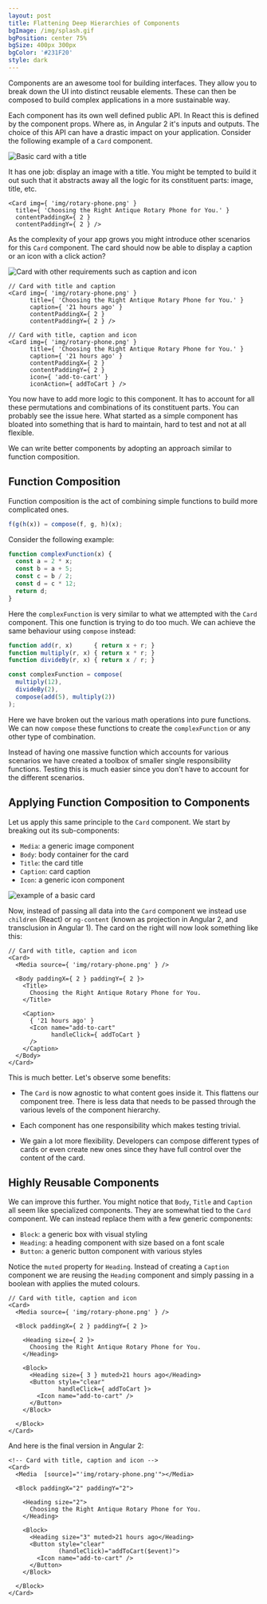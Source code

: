 ```yaml
---
layout: post
title: Flattening Deep Hierarchies of Components
bgImage: /img/splash.gif
bgPosition: center 75%
bgSize: 400px 300px
bgColor: '#231F20'
style: dark
---
```


Components are an awesome tool for building interfaces. They allow you to break down the UI into distinct reusable elements. These can then be composed to build complex applications in a more sustainable way.

Each component has its own well defined public API. In React this is defined by the component props. Where as, in Angular 2 it's inputs and outputs. The choice of this API can have a drastic impact on your application. Consider the following example of a `Card` component.

![Basic card with a title](/img/card-with-title.png)

It has one job: display an image with a title. You might be tempted to build it out such that it abstracts away all the logic for its constituent parts: image, title, etc.

```
<Card img={ 'img/rotary-phone.png' }
  title={ 'Choosing the Right Antique Rotary Phone for You.' }
  contentPaddingX={ 2 }
  contentPaddingY={ 2 } />
```

As the complexity of your app grows you might introduce other scenarios for this `Card` component. The card should now be able to display a caption or an icon with a click action?



![Card with other requirements such as caption and icon](/img/cards-with-other-requirements.png)

```
// Card with title and caption
<Card img={ 'img/rotary-phone.png' }
      title={ 'Choosing the Right Antique Rotary Phone for You.' }
      caption={ '21 hours ago' }
      contentPaddingX={ 2 }
      contentPaddingY={ 2 } />

// Card with title, caption and icon
<Card img={ 'img/rotary-phone.png' }
      title={ 'Choosing the Right Antique Rotary Phone for You.' }
      caption={ '21 hours ago' }
      contentPaddingX={ 2 }
      contentPaddingY={ 2 }
      icon={ 'add-to-cart' }
      iconAction={ addToCart } />
```

You now have to add more logic to this component. It has to account for all these permutations and combinations of its constituent parts. You can probably see the issue here. What started as a simple component has bloated into something that is hard to maintain, hard to test and not at all flexible.

We can write better components by adopting an approach similar to function composition.

## Function Composition

Function composition is the act of combining simple functions to build more complicated ones.

```js
f(g(h(x)) = compose(f, g, h)(x);
```

Consider the following example:

```js
function complexFunction(x) {
  const a = 2 * x;
  const b = a + 5;
  const c = b / 2;
  const d = c * 12;
  return d;
}
```

Here the `complexFunction` is very similar to what we attempted with the `Card` component. This one function is trying to do too much. We can achieve the same behaviour using `compose` instead:

```js
function add(r, x)      { return x + r; }
function multiply(r, x) { return x * r; }
function divideBy(r, x) { return x / r; }

const complexFunction = compose(
  multiply(12),
  divideBy(2),
  compose(add(5), multiply(2))
);
```

Here we have broken out the various math operations into pure functions. We can now `compose` these functions to create the `complexFunction` or any other type of combination.

Instead of having one massive function which accounts for various scenarios we have created a toolbox of smaller single responsibility functions. Testing this is much easier since you don't have to account for the different scenarios.


## Applying Function Composition to Components

Let us apply this same principle to the `Card` component. We start by breaking out its sub-components:

- `Media`: a generic image component
- `Body`: body container for the card
- `Title`: the card title
- `Caption`: card caption
- `Icon`: a generic icon component

![example of a basic card](/img/card-example.png)

Now, instead of passing all data into the `Card` component we instead use `children` (React) or `ng-content` (known as projection in Angular 2, and transclusion in Angular 1). The card on the right will now look something like this:

```
// Card with title, caption and icon
<Card>
  <Media source={ 'img/rotary-phone.png' } />

  <Body paddingX={ 2 } paddingY={ 2 }>
    <Title>
      Choosing the Right Antique Rotary Phone for You.
    </Title>

    <Caption>
      { '21 hours ago' }
      <Icon name="add-to-cart"
            handleClick={ addToCart }
      />
    </Caption>
  </Body>
</Card>
```

This is much better. Let's observe some benefits:

- The `Card` is now agnostic to what content goes inside it. This flattens our component tree. There is less data that needs to be passed through the various levels of the component hierarchy.

- Each component has one responsibility which makes testing trivial.

- We gain a lot more flexibility. Developers can compose different types of cards or even create new ones since they have full control over the content of the card.


## Highly Reusable Components

We can improve this further. You might notice that `Body`, `Title` and `Caption` all seem like specialized components. They are somewhat tied to the `Card` component. We can instead replace them with a few generic components:

- `Block`: a generic box with visual styling
- `Heading`: a heading component with size based on a font scale
- `Button`: a generic button component with various styles

Notice the `muted` property for `Heading`. Instead of creating a `Caption` component we are reusing the `Heading` component and simply passing in a boolean with applies the muted colours.

```
// Card with title, caption and icon
<Card>
  <Media source={ 'img/rotary-phone.png' } />

  <Block paddingX={ 2 } paddingY={ 2 }>

    <Heading size={ 2 }>
      Choosing the Right Antique Rotary Phone for You.
    </Heading>

    <Block>
      <Heading size={ 3 } muted>21 hours ago</Heading>
      <Button style="clear"
              handleClick={ addToCart }>
        <Icon name="add-to-cart" />
      </Button>
    </Block>

  </Block>
</Card>
```

And here is the final version in Angular 2:

```
<!-- Card with title, caption and icon -->
<Card>
  <Media  [source]="'img/rotary-phone.png'"></Media>

  <Block paddingX="2" paddingY="2">

    <Heading size="2">
      Choosing the Right Antique Rotary Phone for You.
    </Heading>

    <Block>
      <Heading size="3" muted>21 hours ago</Heading>
      <Button style="clear"
              (handleClick)="addToCart($event)">
        <Icon name="add-to-cart" />
      </Button>
    </Block>

  </Block>
</Card>
```
